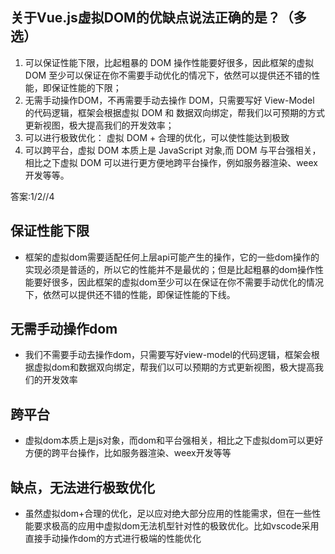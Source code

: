 ## 关于Vue.js虚拟DOM的优缺点说法正确的是？（多选）

1.  可以保证性能下限，比起粗暴的 DOM 操作性能要好很多，因此框架的虚拟 DOM 至少可以保证在你不需要手动优化的情况下，依然可以提供还不错的性能，即保证性能的下限；
2.  无需手动操作DOM，不再需要手动去操作 DOM，只需要写好 View-Model 的代码逻辑，框架会根据虚拟 DOM 和 数据双向绑定，帮我们以可预期的方式更新视图，极大提高我们的开发效率；
3.  可以进行极致优化： 虚拟 DOM + 合理的优化，可以使性能达到极致
4.  可以跨平台，虚拟 DOM 本质上是 JavaScript 对象,而 DOM 与平台强相关，相比之下虚拟 DOM 可以进行更方便地跨平台操作，例如服务器渲染、weex 开发等等。

答案:1/2//4

##  保证性能下限
+   框架的虚拟dom需要适配任何上层api可能产生的操作，它的一些dom操作的实现必须是普适的，所以它的性能并不是最优的；但是比起粗暴的dom操作性能要好很多，因此框架的虚拟dom至少可以在保证在你不需要手动优化的情况下，依然可以提供还不错的性能，即保证性能的下线。

##  无需手动操作dom
+   我们不需要手动去操作dom，只需要写好view-model的代码逻辑，框架会根据虚拟dom和数据双向绑定，帮我们以可以预期的方式更新视图，极大提高我们的开发效率

##  跨平台
+   虚拟dom本质上是js对象，而dom和平台强相关，相比之下虚拟dom可以更好方便的跨平台操作，比如服务器渲染、weex开发等等

##  缺点，无法进行极致优化
+   虽然虚拟dom+合理的优化，足以应对绝大部分应用的性能需求，但在一些性能要求极高的应用中虚拟dom无法机型针对性的极致优化。比如vscode采用直接手动操作dom的方式进行极端的性能优化
